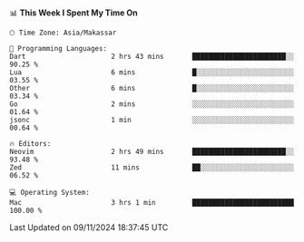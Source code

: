 <!--START_SECTION:waka-->
📊 **This Week I Spent My Time On** 

```text
🕑︎ Time Zone: Asia/Makassar

💬 Programming Languages: 
Dart                     2 hrs 43 mins       ███████████████████████░░   90.25 % 
Lua                      6 mins              █░░░░░░░░░░░░░░░░░░░░░░░░   03.55 % 
Other                    6 mins              █░░░░░░░░░░░░░░░░░░░░░░░░   03.34 % 
Go                       2 mins              ░░░░░░░░░░░░░░░░░░░░░░░░░   01.64 % 
jsonc                    1 min               ░░░░░░░░░░░░░░░░░░░░░░░░░   00.64 % 

🔥 Editors: 
Neovim                   2 hrs 49 mins       ███████████████████████░░   93.48 % 
Zed                      11 mins             ██░░░░░░░░░░░░░░░░░░░░░░░   06.52 % 

💻 Operating System: 
Mac                      3 hrs 1 min         █████████████████████████   100.00 % 
```


 Last Updated on 09/11/2024 18:37:45 UTC
<!--END_SECTION:waka-->
